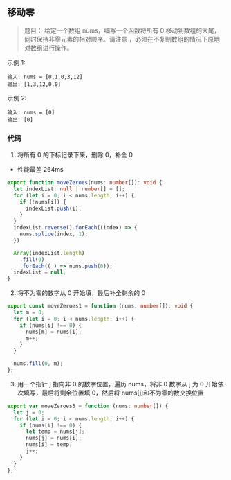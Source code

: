 ## 移动零

> 题目： 给定一个数组 nums，编写一个函数将所有 0 移动到数组的末尾，同时保持非零元素的相对顺序。请注意 ，必须在不复制数组的情况下原地对数组进行操作。

示例 1:

```
输入: nums = [0,1,0,3,12]
输出: [1,3,12,0,0]
```

示例 2:

```
输入: nums = [0]
输出: [0]
```

### 代码

1. 将所有 0 的下标记录下来，删除 0，补全 0

- 性能最差 264ms

```ts
export function moveZeroes(nums: number[]): void {
  let indexList: null | number[] = [];
  for (let i = 0; i < nums.length; i++) {
    if (!nums[i]) {
      indexList.push(i);
    }
  }
  indexList.reverse().forEach((index) => {
    nums.splice(index, 1);
  });

  Array(indexList.length)
    .fill(0)
    .forEach((_) => nums.push(0));
  indexList = null;
}
```

2. 将不为零的数字从 0 开始填，最后补全剩余的 0

```ts
export const moveZeroes1 = function (nums: number[]): void {
  let m = 0;
  for (let i = 0; i < nums.length; i++) {
    if (nums[i] !== 0) {
      nums[m] = nums[i];
      m++;
    }
  }

  nums.fill(0, m);
};
```

3. 用一个指针 j 指向非 0 的数字位置，遍历 nums，将非 0 数字从 j 为 0 开始依次填写，最后将剩余位置填 0，然后将 nums[j]和不为零的数交换位置

```ts
export var moveZeroes3 = function (nums: number[]) {
  let j = 0;
  for (let i = 0; i < nums.length; i++) {
    if (nums[i] !== 0) {
      let temp = nums[j];
      nums[j] = nums[i];
      nums[i] = temp;
      j++;
    }
  }
};
```
